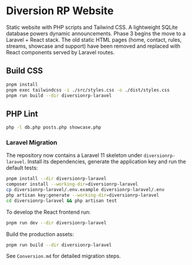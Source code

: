 # Diversion RP Website

Static website with PHP scripts and Tailwind CSS. A lightweight SQLite database powers dynamic announcements. Phase 3 begins the move to a Laravel + React stack. The old static HTML pages (home, contact, rules, streams, showcase and support) have been removed and replaced with React components served by Laravel routes.

## Build CSS
```bash
pnpm install
pnpm exec tailwindcss -i ./src/styles.css -o ./dist/styles.css
pnpm run build --dir diversionrp-laravel
```

## PHP Lint
```bash
php -l db.php posts.php showcase.php
```

### Laravel Migration
The repository now contains a Laravel 11 skeleton under `diversionrp-laravel`.
Install its dependencies, generate the application key and run the default tests:
```bash
pnpm install --dir diversionrp-laravel
composer install --working-dir=diversionrp-laravel
cp diversionrp-laravel/.env.example diversionrp-laravel/.env
php artisan key:generate --working-dir=diversionrp-laravel
cd diversionrp-laravel && php artisan test
```
To develop the React frontend run:
```bash
pnpm run dev --dir diversionrp-laravel
```
Build the production assets:
```bash
pnpm run build --dir diversionrp-laravel
```
See `Conversion.md` for detailed migration steps.
